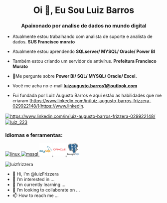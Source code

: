 <h1 align="center">Oi 👋, Eu Sou Luiz Barros</h1>
<h3 align="center">Apaixonado por analise de dados no mundo digital</h3>

- Atualmente estou trabalhando com analista de suporte e analista de dados. **SUS Francisco morato**

- Atualmente estou aprendendo **SQLserver/ MYSQL/ Oracle/ Power BI**

- Também estou criando um servidor de antivírus. **Prefeitura Francisco Morato**

- 💬Me pergunte sobre **Power Bi/ SQL/ MYSQL/ Oracle/ Excel.**

- Você me acha no e-mail **luizaugusto.barros1@outlook.com**

- Fui fundada por Luiz Augusto Barros e aqui estão as habilidades que me criaram [https://www.linkedin.com/in/luiz-augusto-barros-frizzera-029922148/](https://www.linkedin.


<p align="left">
<a href="https://www.linkedin.com/in/luiz-augusto-barros-frizzera-029922148/" target="blank "><img align="center" src="https://raw.githubusercontent.com/rahuldkjain/github-profile-readme-generator/master/src/images/icons/Social/linked-in-alt.svg" alt="https://www.linkedin.com/in/luiz-augusto-barros-frizzera-029922148/" height="30" width="40" /></a>
<a href="https:/ /instagram.com/luiz_223" target="blank"><img align="center" src="https://raw.githubusercontent.com/rahuldkjain/github-profile-readme-generator/master/src/images/icons /Social/instagram.svg" alt="luiz_223" height="30" width="40" /></a>
</p>

<h3 align="left">Idiomas e ferramentas:</h3>
<p align="left"> <a href="https://www.linux.org/" target="_blank" rel="noreferrer"> <img src="https://raw.githubusercontent.com/ devicons/devicon/master/icons/linux/linux-original.svg" alt="linux" width="40" height="40"/> </a> <a href="https://www.microsoft. com/en-us/sql-server" target="_blank" rel="noreferrer"> <img src="https://www.svgrepo.com/show/303229/microsoft-sql-server-logo.svg" alt="mssql" width="40" height="40"/> </a> <a href="https://www.mysql.com/" target="_blank" rel="noreferrer"> <img src="https://raw.githubusercontent.com/devicons/devicon/master/icons/mysql/mysql-original-wordmark.svg" alt="mysql" width="40" height="40"/> </a> <a href="https: //www.oracle.com/" target="_blank" rel="noreferrer"> <img src="https://raw.githubusercontent.com/devicons/devicon/master/icons/oracle/oracle-original.svg " alt="oracle" width="40" height="40"/> </a> <a href="https://www.postgresql.org" target="_blank" rel="noreferrer"> <img src="https://raw.githubusercontent.com/devicons/devicon/master/icons/postgresql/postgresql-original-wordmark.svg" alt="postgresql" width="40" height="40"/> </a> </p>

<p><img align="center" src="https://github-readme-stats.vercel.app/api/top-langs?username=luizfrizzera&show_icons=true&locale=en&layout=compact" alt="luizfrizzera" /> </p>







- 👋 Hi, I’m @luizFrizzera
- 👀 I’m interested in ...
- 🌱 I’m currently learning ...
- 💞️ I’m looking to collaborate on ...
- 📫 How to reach me ...

<!---
luizFrizzera/luizFrizzera is a ✨ special ✨ repository because its `README.md` (this file) appears on your GitHub profile.
You can click the Preview link to take a look at your changes.
--->
